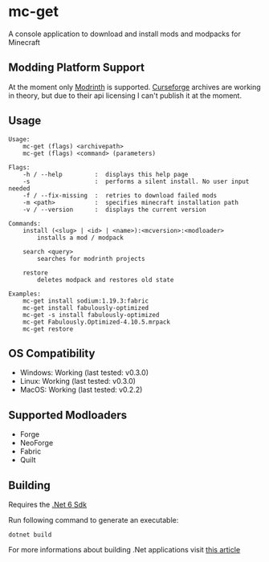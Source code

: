 # mc-get

A console application to download and install mods and modpacks for Minecraft

## Modding Platform Support

At the moment only [Modrinth](https://modrinth.com/) is supported. [Curseforge](https://www.curseforge.com/) archives are working in theory, but due to their api licensing I can't publish it at the moment.

## Usage

    Usage:
        mc-get (flags) <archivepath>
        mc-get (flags) <command> (parameters)

    Flags:
        -h / --help         :  displays this help page
        -s                  :  performs a silent install. No user input needed
        -f / --fix-missing  :  retries to download failed mods
        -m <path>           :  specifies minecraft installation path
        -v / --version      :  displays the current version

    Commands:
        install (<slug> | <id> | <name>):<mcversion>:<modloader>
            installs a mod / modpack

        search <query>
            searches for modrinth projects

        restore
            deletes modpack and restores old state

    Examples:
        mc-get install sodium:1.19.3:fabric
        mc-get install fabulously-optimized
        mc-get -s install fabulously-optimized
        mc-get Fabulously.Optimized-4.10.5.mrpack
        mc-get restore

## OS Compatibility

 - Windows: Working (last tested: v0.3.0)
 - Linux: Working (last tested: v0.3.0)
 - MacOS: Working (last tested: v0.2.2)

## Supported Modloaders

 - Forge
 - NeoForge
 - Fabric
 - Quilt

## Building

Requires the [.Net 6 Sdk](https://dotnet.microsoft.com/en-us/download/dotnet/6.0)

Run following command to generate an executable:

    dotnet build

For more informations about building .Net applications visit [this article](https://learn.microsoft.com/en-us/dotnet/core/tools/dotnet-build)